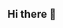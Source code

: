 ## Hi there 👋

<!--
**Einstein-Newton-666/Einstein-Newton-666** is a ✨ _special_ ✨ repository because its `README.md` (this file) appears on your GitHub profile.

Here are some ideas to get you started:

[![Einstein-Newton-666's GitHub stats](https://github-readme-stats.vercel.app/api?username=Einstein-Newton-666&count_private=true&show_icons=true&show_icons=true&theme=synthwave)](https://github.com/anuraghazra/github-readme-stats)

[![Top Langs](https://github-readme-stats.vercel.app/api/top-langs/?username=anuraghazra&layout=compact)](https://github.com/anuraghazra/github-readme-stats)


- 🔭 I’m currently working on ...
- 🌱 I’m currently learning ...
- 👯 I’m looking to collaborate on ...
- 🤔 I’m looking for help with ...
- 💬 Ask me about ...
- 📫 How to reach me: ...
- 😄 Pronouns: ...
- ⚡ Fun fact: ...
-->
